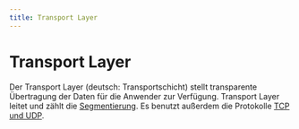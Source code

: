 ```yaml
---
title: Transport Layer
---
```


# Transport Layer

Der Transport Layer (deutsch: Transportschicht) stellt transparente
Übertragung der Daten für die Anwender zur Verfügung. Transport Layer
leitet und zählt die [Segmentierung](/Segmentierung). Es benutzt außerdem die Protokolle
[TCP und UDP](/TCP_und_UDP).
